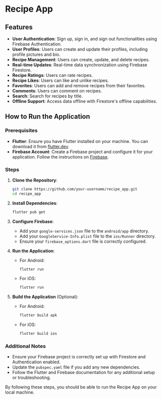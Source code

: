 # Recipe App

## Features

- **User Authentication**: Sign up, sign in, and sign out functionalities using Firebase Authentication.
- **User Profiles**: Users can create and update their profiles, including profile pictures and bio.
- **Recipe Management**: Users can create, update, and delete recipes.
- **Real-time Updates**: Real-time data synchronization using Firebase Firestore.
- **Recipe Ratings**: Users can rate recipes.
- **Recipe Likes**: Users can like and unlike recipes.
- **Favorites**: Users can add and remove recipes from their favorites.
- **Comments**: Users can comment on recipes.
- **Search**: Search for recipes by title.
- **Offline Support**: Access data offline with Firestore's offline capabilities.

## How to Run the Application

### Prerequisites

- **Flutter**: Ensure you have Flutter installed on your machine. You can download it from [flutter.dev](https://flutter.dev/docs/get-started/install).
- **Firebase Account**: Create a Firebase project and configure it for your application. Follow the instructions on [Firebase](https://firebase.google.com/).

### Steps

1. **Clone the Repository**:
   ```sh
   git clone https://github.com/your-username/recipe_app.git
   cd recipe_app
   ```

2. **Install Dependencies**:
   ```sh
   flutter pub get
   ```

3. **Configure Firebase**:
   - Add your `google-services.json` file to the `android/app` directory.
   - Add your `GoogleService-Info.plist` file to the `ios/Runner` directory.
   - Ensure your `firebase_options.dart` file is correctly configured.

4. **Run the Application**:
   - For Android:
     ```sh
     flutter run
     ```
   - For iOS:
     ```sh
     flutter run
     ```

5. **Build the Application** (Optional):
   - For Android:
     ```sh
     flutter build apk
     ```
   - For iOS:
     ```sh
     flutter build ios
     ```

### Additional Notes

- Ensure your Firebase project is correctly set up with Firestore and Authentication enabled.
- Update the `pubspec.yaml` file if you add any new dependencies.
- Follow the Flutter and Firebase documentation for any additional setup or troubleshooting.

By following these steps, you should be able to run the Recipe App on your local machine.